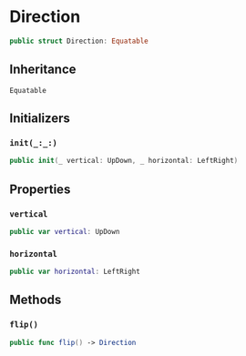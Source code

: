 # Direction

``` swift
public struct Direction: Equatable 
```

## Inheritance

`Equatable`

## Initializers

### `init(_:_:)`

``` swift
public init(_ vertical: UpDown, _ horizontal: LeftRight) 
```

## Properties

### `vertical`

``` swift
public var vertical: UpDown
```

### `horizontal`

``` swift
public var horizontal: LeftRight
```

## Methods

### `flip()`

``` swift
public func flip() -> Direction 
```
